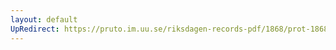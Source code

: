 ```yaml
---
layout: default
UpRedirect: https://pruto.im.uu.se/riksdagen-records-pdf/1868/prot-1868--fk--307/prot-1868--fk--307_005.pdf
---
```

